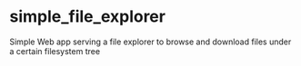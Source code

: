 # simple_file_explorer
Simple Web app serving a file explorer to browse and download files under a certain filesystem tree
